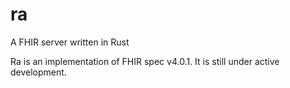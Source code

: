 # ra
A FHIR server written in Rust

Ra is an implementation of FHIR spec v4.0.1. It is still under active development.

